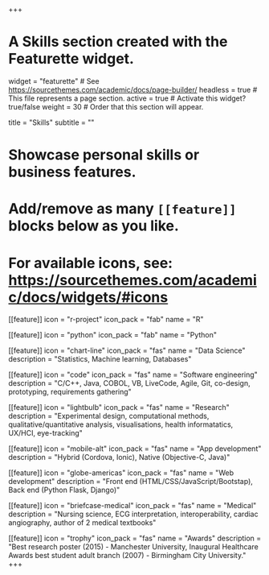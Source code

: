 +++
# A Skills section created with the Featurette widget.
widget = "featurette"  # See https://sourcethemes.com/academic/docs/page-builder/
headless = true  # This file represents a page section.
active = true  # Activate this widget? true/false
weight = 30  # Order that this section will appear.

title = "Skills"
subtitle = ""

# Showcase personal skills or business features.
# 
# Add/remove as many `[[feature]]` blocks below as you like.
# 
# For available icons, see: https://sourcethemes.com/academic/docs/widgets/#icons

[[feature]]
  icon = "r-project"
  icon_pack = "fab"
  name = "R"
  
[[feature]]
  icon = "python"
  icon_pack = "fab"
  name = "Python"
  
[[feature]]
  icon = "chart-line"
  icon_pack = "fas"
  name = "Data Science"
  description = "Statistics, Machine learning, Databases"
  
[[feature]]
  icon = "code"
  icon_pack = "fas"
  name = "Software engineering"
  description = "C/C++, Java, COBOL, VB, LiveCode, Agile, Git, co-design, prototyping, requirements gathering"

[[feature]]
  icon = "lightbulb"
  icon_pack = "fas"
  name = "Research"
  description = "Experimental design, computational methods, qualitative/quantitative analysis, visualisations, health informatatics, UX/HCI, eye-tracking"
  
[[feature]]
  icon = "mobile-alt"
  icon_pack = "fas"
  name = "App development"
  description = "Hybrid (Cordova, Ionic), Native (Objective-C, Java)"
  
[[feature]]
  icon = "globe-americas"
  icon_pack = "fas"
  name = "Web development"
  description = "Front end (HTML/CSS/JavaScript/Bootstap), Back end (Python Flask, Django)"
  
[[feature]]
  icon = "briefcase-medical"
  icon_pack = "fas"
  name = "Medical"
  description = "Nursing science, ECG interpretation, interoperability, cardiac angiography, author of 2 medical textbooks"
  
[[feature]]
  icon = "trophy"
  icon_pack = "fas"
  name = "Awards"
  description = "Best research poster (2015) - Manchester University, Inaugural Healthcare Awards
best student adult branch (2007) - Birmingham City
University."
+++
